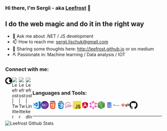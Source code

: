 ### Hi there, I'm Sergii - aka [Leefrost](leefrost.github.io) 👋

## I do the web magic and do it in the right way
- 💬 Ask me about .NET / JS development
- 📫 How to reach me: sergii.lischuk@gmail.com
- 📖 Sharing some thoughts here: http://leefrost.github.io or on medium
- ⛏ Passionate in: Machine learning / Data analysis / IOT

### Connect with me:

[<img align="left" alt="leefrost.github.io" width="22px" src="https://raw.githubusercontent.com/iconic/open-iconic/master/svg/globe.svg" />](http://leefrost.github.io)
[<img align="left" alt="Leefrost | Twitter" width="22px" src="https://cdn.jsdelivr.net/npm/simple-icons@v3/icons/twitter.svg" />](https://twitter.com/LeeFrost_)
[<img align="left" alt="Leefrost | Twitter" width="22px" src="https://cdn.jsdelivr.net/npm/simple-icons@v3/icons/facebook.svg" />](https://www.facebook.com/sergii.lischuk/)
[<img align="left" alt="Leefrost | LinkedIn" width="22px" src="https://cdn.jsdelivr.net/npm/simple-icons@v3/icons/linkedin.svg" />](https://www.linkedin.com/in/sergiilischuk/)

<br />

### Languages and Tools:

<img align="left" alt="Visual Studio Code" width="26px" src="https://raw.githubusercontent.com/github/explore/80688e429a7d4ef2fca1e82350fe8e3517d3494d/topics/visual-studio-code/visual-studio-code.png" />
<img align="left" alt=".Net" width="26px" src="https://raw.githubusercontent.com/github/explore/80688e429a7d4ef2fca1e82350fe8e3517d3494d/topics/dotnet/dotnet.png" />
<img align="left" alt="HTML5" width="26px" src="https://raw.githubusercontent.com/github/explore/80688e429a7d4ef2fca1e82350fe8e3517d3494d/topics/html/html.png" />
<img align="left" alt="CSS3" width="26px" src="https://raw.githubusercontent.com/github/explore/80688e429a7d4ef2fca1e82350fe8e3517d3494d/topics/css/css.png" />
<img align="left" alt="Sass" width="26px" src="https://raw.githubusercontent.com/github/explore/80688e429a7d4ef2fca1e82350fe8e3517d3494d/topics/sass/sass.png" />
<img align="left" alt="JavaScript" width="26px" src="https://raw.githubusercontent.com/github/explore/80688e429a7d4ef2fca1e82350fe8e3517d3494d/topics/javascript/javascript.png" />
<img align="left" alt="Angular" width="26px" src="https://raw.githubusercontent.com/github/explore/80688e429a7d4ef2fca1e82350fe8e3517d3494d/topics/angular/angular.png" />
<img align="left" alt="GraphQL" width="26px" src="https://raw.githubusercontent.com/github/explore/80688e429a7d4ef2fca1e82350fe8e3517d3494d/topics/graphql/graphql.png" />
<img align="left" alt="Node.js" width="26px" src="https://raw.githubusercontent.com/github/explore/80688e429a7d4ef2fca1e82350fe8e3517d3494d/topics/nodejs/nodejs.png" />
<img align="left" alt="SQL" width="26px" src="https://raw.githubusercontent.com/github/explore/80688e429a7d4ef2fca1e82350fe8e3517d3494d/topics/sql/sql.png" />
<img align="left" alt="MongoDB" width="26px" src="https://raw.githubusercontent.com/github/explore/80688e429a7d4ef2fca1e82350fe8e3517d3494d/topics/mongodb/mongodb.png" />
<img align="left" alt="Git" width="26px" src="https://raw.githubusercontent.com/github/explore/80688e429a7d4ef2fca1e82350fe8e3517d3494d/topics/git/git.png" />
<img align="left" alt="GitHub" width="26px" src="https://raw.githubusercontent.com/github/explore/78df643247d429f6cc873026c0622819ad797942/topics/github/github.png" />

<br />
<br />

---

<img align="left" alt="Leefrost Github Stats" src="https://github-readme-stats.vercel.app/api?username=Leefrost&show_icons=true&hide_border=true" />
